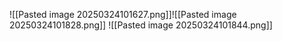 ![[Pasted image 20250324101627.png]]![[Pasted image 20250324101828.png]]
![[Pasted image 20250324101844.png]]